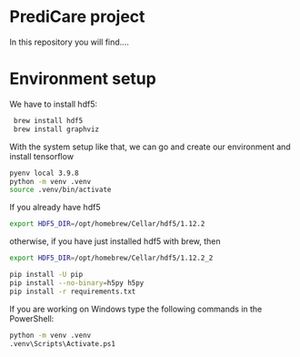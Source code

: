 # PrediCare project

In this repository you will find....

# Environment setup

We have to install hdf5:

```BASH
 brew install hdf5
 brew install graphviz
```
With the system setup like that, we can go and create our environment and install tensorflow

```BASH
pyenv local 3.9.8
python -m venv .venv
source .venv/bin/activate
```
If you already have hdf5
```BASH
export HDF5_DIR=/opt/homebrew/Cellar/hdf5/1.12.2
```
otherwise, if you have just installed hdf5 with brew, then
```BASH
export HDF5_DIR=/opt/homebrew/Cellar/hdf5/1.12.2_2
```

```BASH
pip install -U pip
pip install --no-binary=h5py h5py
pip install -r requirements.txt
```
If you are working on Windows type the following commands in the PowerShell:

```sh
python -m venv .venv
.venv\Scripts\Activate.ps1
```
